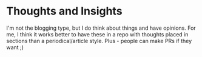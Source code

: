 # Thoughts and Insights
I'm not the blogging type, but I do think about things and have opinions. For me, I think it works better to have these in a repo with thoughts placed in sections than a periodical/article style.  Plus - people can make PRs if they want ;)
